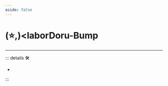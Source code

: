 ```yaml
---
aside: false
---
```

# (⭐,)<laborDoru</labor>-Bump

---

<!-- =================================================== -->
<!-- =================================================== -->
<!-- =================================================== -->
<!-- =================================================== -->
<!-- =================================================== -->
::: details 🛠

-

:::

